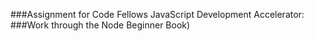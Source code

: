 ###Assignment for Code Fellows JavaScript Development Accelerator:
###Work through the Node Beginner Book)
